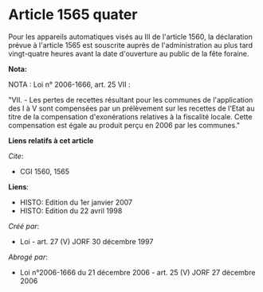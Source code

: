 # Article 1565 quater

Pour les appareils automatiques visés au III de l'article 1560, la déclaration prévue à l'article 1565 est souscrite auprès
de l'administration au plus tard vingt-quatre heures avant la date d'ouverture au public de la fête foraine.

**Nota:**

NOTA : Loi n° 2006-1666, art. 25 VII : 

"VII. - Les pertes de recettes résultant pour les communes de l'application des I à V sont compensées par un prélèvement sur
les recettes de l'Etat au titre de la compensation d'exonérations relatives à la fiscalité locale. Cette compensation est
égale au produit perçu en 2006 par les communes."

**Liens relatifs à cet article**

_Cite_:

  - CGI 1560, 1565

**Liens**:

  - HISTO: Edition du 1er janvier 2007
  - HISTO: Edition du 22 avril 1998

_Créé par_:

  - Loi - art. 27 (V) JORF 30 décembre 1997

_Abrogé par_:

  - Loi n°2006-1666 du 21 décembre 2006 - art. 25 (V) JORF 27 décembre 2006
